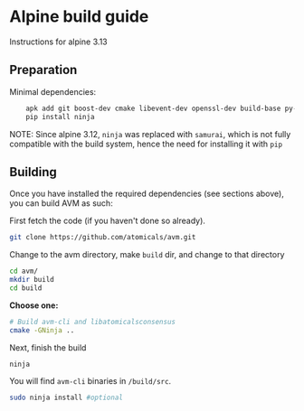 # Alpine build guide

Instructions for alpine 3.13

## Preparation

Minimal dependencies:

```sh
    apk add git boost-dev cmake libevent-dev openssl-dev build-base py-pip db-dev help2man bash
    pip install ninja
```

NOTE: Since alpine 3.12, `ninja` was replaced with `samurai`, which is not fully compatible with
the build system, hence the need for installing it with `pip`
 
## Building

Once you have installed the required dependencies (see sections above), you can
build AVM as such:

First fetch the code (if you haven't done so already).

```sh
git clone https://github.com/atomicals/avm.git
```

Change to the avm directory, make `build` dir, and change to that directory

```sh
cd avm/
mkdir build
cd build
```
 
**Choose one:**

 
```sh
# Build avm-cli and libatomicalsconsensus
cmake -GNinja ..
```

Next, finish the build

```sh
ninja
```

You will find  `avm-cli` 
binaries in `/build/src`.
 
```sh
sudo ninja install #optional
```
